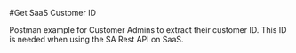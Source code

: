 #Get SaaS Customer ID

Postman example for Customer Admins to extract their customer ID. This ID is needed when using the SA Rest API on SaaS.